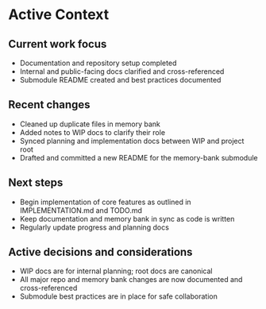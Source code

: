 # Active Context

## Current work focus

- Documentation and repository setup completed
- Internal and public-facing docs clarified and cross-referenced
- Submodule README created and best practices documented

## Recent changes

- Cleaned up duplicate files in memory bank
- Added notes to WIP docs to clarify their role
- Synced planning and implementation docs between WIP and project root
- Drafted and committed a new README for the memory-bank submodule

## Next steps

- Begin implementation of core features as outlined in IMPLEMENTATION.md and TODO.md
- Keep documentation and memory bank in sync as code is written
- Regularly update progress and planning docs

## Active decisions and considerations

- WIP docs are for internal planning; root docs are canonical
- All major repo and memory bank changes are now documented and cross-referenced
- Submodule best practices are in place for safe collaboration
